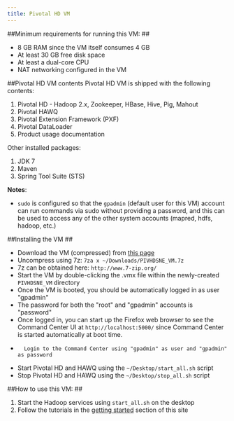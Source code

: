```yaml
---
title: Pivotal HD VM
---
```



##Minimum requirements for running this VM: ##

* 8 GB RAM since the VM itself consumes 4 GB
* At least 30 GB free disk space
* At least a dual-core CPU
* NAT networking configured in the VM

##Pivotal HD VM contents
Pivotal HD VM is shipped with the following contents:

1. Pivotal HD - Hadoop 2.x, Zookeeper, HBase, Hive, Pig, Mahout
2. Pivotal HAWQ
3. Pivotal Extension Framework (PXF)
4. Pivotal DataLoader
5. Product usage documentation

Other installed packages:

1. JDK 7
2. Maven
3. Spring Tool Suite (STS)

__Notes__:
* 	`sudo` is configured so that the `gpadmin` (default user for this VM) account can run commands via sudo without providing a password, and this can be used to access any of the other system accounts
  (mapred, hdfs, hadoop, etc.)

##Installing the VM ##

*	Download the VM (compressed) from [this page](http://www.gopivotal.com/pivotal-products/data/pivotal-hd)
* Uncompress using 7z: `7za x ~/Downloads/PIVHDSNE_VM.7z`
*	7z can be obtained here: `http://www.7-zip.org/`
*	Start the VM by double-clicking the .vmx file within the newly-created `PIVHDSNE_VM` directory
*	Once the VM is booted, you should be automatically logged in as user "gpadmin"
* The password for both the "root" and "gpadmin" accounts is "password"
*	Once logged in, you can start up the Firefox web browser to see the Command Center UI at `http://localhost:5000/` since 
        Command Center is started automatically at boot time.
*       Login to the Command Center using "gpadmin" as user and "gpadmin" as password
*	Start Pivotal HD and HAWQ using the `~/Desktop/start_all.sh` script
*	Stop Pivotal HD and HAWQ using the `~/Desktop/stop_all.sh` script


##How to use this VM: ##

1. Start the Hadoop services using `start_all.sh` on the desktop
2. Follow the tutorials in the [getting started](/getting-started-overview.html) section of this site
